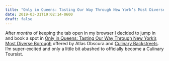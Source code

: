 ```yaml
---
title: "Only in Queens: Tasting Our Way Through New York’s Most Diverse Borough"
date: 2019-03-31T19:02:14-0600
draft: false
---
```






After _months_ of keeping the tab open in my browser I decided to jump in and book a spot in [Only in Queens: Tasting Our Way Through New York’s Most Diverse Borough](https://culinarybackstreets.com/tours-food-tours/tours-queens/2017/queens-trip-tasting-our-way-through-new-yorks-most-diverse-borough/) offered by Atlas Obscura and [Culinary Backstreets](https://culinarybackstreets.com/). I’m super-excited and only a little bit abashed to officially become a Culinary Toursist.



